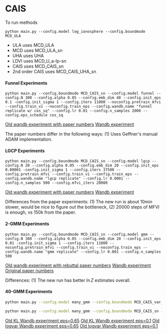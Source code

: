 # CAIS

To run methods


`python main.py --config.model log_ionosphere --config.boundmode MCD_ULA`

- ULA uses MCD_ULA
- MCD uses MCD_ULA_sn
- UHA uses UHA
- LDVI uses MCD_U_a-lp-sn
- CAIS uses MCD_CAIS_sn
- 2nd order CAIS uses MCD_CAIS_UHA_sn


#### Funnel Experiments

```
python main.py --config.boundmode MCD_CAIS_sn --config.model funnel --config.N 300 --config.alpha 0.05 --config.emb_dim 48 --config.init_eps 0.1 -config.init_sigma 1 --config.iters 11000 --noconfig.pretrain_mfvi --config.train_vi --noconfig.train_eps --config.wandb.name "funnel replicate w/ cos_sq" --config.lr 0.01 --config.n_samples 2000 --config.eps_schedule cos_sq
```
[Old wandb experiment with paper numbers](https://wandb.ai/shreyaspadhy/cais/runs/kh9n0y3n/workspace?workspace=user-shreyaspadhy)
[Wandb experiment](https://wandb.ai/shreyaspadhy/final_cmcd/runs/wka879ae?workspace=user-shreyaspadhy)

The paper numbers differ in the following ways: (1) Uses Geffner's manual ADAM implementation.

#### LGCP Experiments

```
python main.py --config.boundmode MCD_CAIS_sn --config.model lgcp --config.N 20 --config.alpha 0.05 --config.emb_dim 20 --config.init_eps 0.00001 -config.init_sigma 1 --config.iters 37500 --config.pretrain_mfvi --config.train_vi --config.train_eps --config.wandb.name "lgcp replicate" --config.lr 0.0001 --config.n_samples 500 --config.mfvi_iters 20000
```
[Old wandb experiment with paper numbers](https://wandb.ai/shreyaspadhy/cais/runs/jemnkjp5/workspace?workspace=user-shreyaspadhy)
[Wandb experiment](https://wandb.ai/shreyaspadhy/final_cmcd/runs/325oa9q7?workspace=user-shreyaspadhy)

Differences from the paper experiments: (1) The new run is about 10min slower, would be nice to figure out the bottleneck, (2) 20000 steps of MFVI is enough, vs 150k from the paper.

#### 2-GMM Experiments

```
python main.py --config.boundmode MCD_CAIS_sn --config.model gmm --config.N 300 --config.alpha 0.05 --config.emb_dim 20 --config.init_eps 0.01 -config.init_sigma 1 --config.iters 11000 --noconfig.pretrain_mfvi --config.train_vi --noconfig.train_eps --config.wandb.name "gmm replicate" --config.lr 0.001 --config.n_samples 500
```
[Old wandb experiment with rebuttal paper numbers](https://wandb.ai/shreyaspadhy/cais/runs/h9nwksr4/workspace?workspace=user-shreyaspadhy)
[Wandb experiment](https://wandb.ai/shreyaspadhy/final_cmcd/runs/1otzopu0?workspace=user-shreyaspadhy)
[Original paper numbers](https://wandb.ai/shreyaspadhy/cais/sweeps/n2exqhfq?workspace=user-shreyaspadhy)

Differences: (1) The new run has better $\ln Z$ estimates overall.

#### 40-GMM Experiments

```bash
python main.py --config.model many_gmm --config.boundmode MCD_CAIS_var_sn --config.N 2000 --config.nbridges 256 --noconfig.pretrain_mfvi --config.init_sigma 15 --config.grad_clipping --config.init_eps 0.65 --config.emb_dim 130 --config.lr 0.005 --noconfig.train_eps --noconfig.train_vi --config.wandb.name "logvar 40gmm"
```

```bash
python main.py --config.model many_gmm --config.boundmode MCD_CAIS_sn --config.N 2000 --config.nbridges 256 --noconfig.pretrain_mfvi --config.init_sigma 15 --config.grad_clipping --config.init_eps 0.1 --config.emb_dim 130 --config.lr 0.005 --noconfig.train_eps --noconfig.train_vi --config.wandb.name "kl 40gmm"
```

[Old KL Wandb experiment eps=0.65](https://wandb.ai/shreyaspadhy/cais/runs/5z3rdxgh?workspace=user-shreyaspadhy)
[Old KL Wandb experiment eps=0.1](https://wandb.ai/shreyaspadhy/cais/runs/2rigzwcd?workspace=user-shreyaspadhy)
[Old logvar Wandb experiment eps=0.65](https://wandb.ai/shreyaspadhy/cais/runs/9o0ccmpv?workspace=user-shreyaspadhy)
[Old logvar Wandb experiment eps=0.1](https://wandb.ai/shreyaspadhy/cais/runs/236aqlcp?workspace=user-shreyaspadhy)


